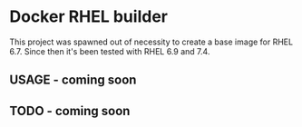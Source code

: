 # Docker RHEL builder

This project was spawned out of necessity to create a base
image for RHEL 6.7.  Since then it's been tested with 
RHEL 6.9 and 7.4.

## USAGE - coming soon

## TODO - coming soon


